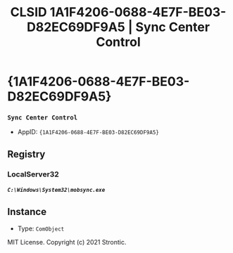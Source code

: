 ﻿---
title: "CLSID 1A1F4206-0688-4E7F-BE03-D82EC69DF9A5 | Sync Center Control"
excerpt: What is COM-Object CLSID 1A1F4206-0688-4E7F-BE03-D82EC69DF9A5?
---

# {1A1F4206-0688-4E7F-BE03-D82EC69DF9A5}

### `Sync Center Control`
* AppID: `{1A1F4206-0688-4E7F-BE03-D82EC69DF9A5}`

## Registry


### LocalServer32

##### `C:\Windows\System32\mobsync.exe`

## Instance

* Type: `ComObject`

MIT License. Copyright (c) 2021 Strontic.


